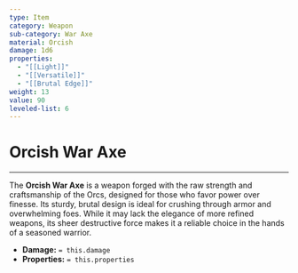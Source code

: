 ```yaml
---
type: Item
category: Weapon
sub-category: War Axe
material: Orcish
damage: 1d6
properties:
  - "[[Light]]"
  - "[[Versatile]]"
  - "[[Brutal Edge]]"
weight: 13
value: 90
leveled-list: 6
---
```

# Orcish War Axe
---
The **Orcish War Axe** is a weapon forged with the raw strength and craftsmanship of the Orcs, designed for those who favor power over finesse. Its sturdy, brutal design is ideal for crushing through armor and overwhelming foes. While it may lack the elegance of more refined weapons, its sheer destructive force makes it a reliable choice in the hands of a seasoned warrior.

- **Damage:** `= this.damage`
- **Properties:** `= this.properties`